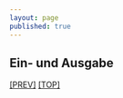 ```yaml
---
layout: page
published: true
---
```


Ein- und Ausgabe
-------------------


[[PREV]](/haskell/Seiteneffekte) [[TOP]](/haskell/Preface)

